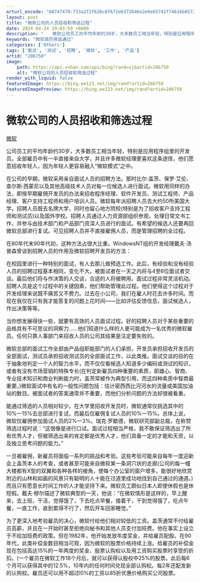 ```yaml
---
arturl_encode: "68747470:733a2f2f626c6f672e6373646e2e6e65742f74616b65723230:30312f61727469636c652f64657461696c732f323836373530"
layout: post
title: "微软公司的人员招收和筛选过程"
date: 2024-04-24 19:03:59 +0800
description: "　　微软公司员工的平均年龄约30岁，大多数员工相当年轻，特别是应用程序组里的开发员。全部雇员中有一半"
keywords: "微软简历筛选通过"
categories: ['Others']
tags: ['面试', '测试', '招聘', '微软', '工作', '产品']
artid: "286750"
image:
    path: https://api.vvhan.com/api/bing?rand=sj&artid=286750
    alt: "微软公司的人员招收和筛选过程"
render_with_liquid: false
featuredImage: https://bing.ee123.net/img/rand?artid=286750
featuredImagePreview: https://bing.ee123.net/img/rand?artid=286750
---
```


# 微软公司的人员招收和筛选过程

[微软](http://e.chinabyte.com/Enterprise/218728073191751680/index.shtml)

公司员工的平均年龄约30岁，大多数员工相当年轻，特别是应用程序组里的开发员。全部雇员中有一半直接来自大学，并且许多微软经理更喜欢这条途径，他们愿意招收年轻人，因为年轻人更容易融入“微软模式”之中。

在公司的早期，微软采用亲自面试人员的招聘方法。那时比尔·盖茨、保罗·艾伦、查尔斯·西蒙尼以及其他高级技术人员对每一位候选人进行面试。微软用同样的办法，即按早期雇佣开发员的办法来招收程序经理、软件开发员、测试工程师、产品经理、客户支持工程师和用户培训人员。微软每年派招聘人员去大约50所美国大学。招聘人员既去名牌大学，同时也留心地方院校(特别是为了招收客户支持工程师和测试员)以及国外学校。招聘人员通过人力资源部组织参观，处理日常文书工作，并参与由技术部门和产品部门资深人员进行的面试。有希望的候选人还要再回微软总部进行复试。可见招聘人员并不直接雇佣人员，而是管理招聘的全过程。

在80年代末90年代初，这种方法占很大比重。WindowsNT组的开发经理戴夫·汤普森曾谈到招聘人员的作用及微软招聘开发员的方法：

在校园里进行一种特别的面试，有人去那儿做预选工作。此后，有经验和没有经验人员的招聘过程基本相同，变化不大。被面试者在一天之内将与4至6位面试者交谈。最后他们将与作决策的人交谈，合适的人将被聘用。面试过程非常灵活机动。招聘人员是这个过程中的关键因素，他们帮助管理此过程。他们使得这个过程对于开发经理来说既不痛苦又不费力。过去在小公司，我们在雇人时花去许多时间。而现在我仅在只有我才能答复的问题上花时间——比如评估反馈信息，面试候选人，作出决策等等。

当你想发展得快一些，就要有高效的人员面试过程。好的招聘人员对于某些重要的品格具有不可思议的洞察力……他们知道什么样的人更可能成为一名优秀的微软雇员。任何只靠人事部门来招收人员的公司其结果是注定要失败的。

微软总部的面试工作全部由产品组职能部门的人们承担，开发员承担招收开发员的全部面试，测试员承担招收测试员的全部面试工作，以此类推。面试交谈的目的在于抽象地判定一个人的智力水平，而不仅仅看候选人知道多少编码或测试的知识，或者有没有市场营销的特殊专长(在判定新雇员四种重要的素质，即雄心、智商、专业技术知识和商业判断能力时，盖茨常被作为典型引用，而这四种素质中智商最重要。)微软面试中有名的一般性问题包括：估计密西西比河河水的流量或美国加油站的数目。被面试者的答案通常并不重要，而他们分析问题的方法却很被看重。

能通过筛选的人员相对较少。在大学里招收开发员时，微软通常仅挑选其中的10%一15%去总部进行复试，而最后仅雇佣复试人员的10%一15%。总体上说，微软仅雇佣参加面试人员的2%一3%。瑞克·罗歇德，微软研究部副总裁，在称赞筛选过程时说：“这很像是进行口试。面试过程相当严格，我不敢保证筛选出了所有优秀人才，但被筛选出来的肯定都是优秀人才，他们具备一定的才能和天资，以及独立思考问题的能力。”

一旦被雇佣，新雇员将面临一系列的挑战和考验。这些考验可能来自每年一度迎新会上盖茨本人的考查，或者甚至可能来自微软某一条洞穴状的走廊(公司的每一幢大楼都有X型的双翼和各种各样的棱角，使每个办公室的窗户增多，能很好地欣赏附近的山林和如画的风景只有聪明的人十能在过道里成功地找到自己通过的通道。)而且只有愿意长时间工作的人才能坚持下来。微软员工颇似日本人即使休假也是休短假。戴夫·穆尔描述了微软典型的一天，他说：“在微软情形是这样的，早上醒来，去上班，干活，觉得饿了，下去吃点早餐，接着干，干到觉得饿了，吃点午餐，一直工作，直到累得不行了，然后开车回家睡觉。”

为了更深入地考验雇员的决心，微软付给他们相对较低的工资。盖茨通常不付给雇员高薪，并且在一开始时甚至拒绝向秘书和其他人员支付加班费。他在事实上设立于不给加班费的政策。但在1982年，他开始发放年度奖金，并给雇员配股。在90年代，此类补偿金数目相当可观，因为微软的股票价格持续上涨。给雇员的补偿金现在包括高达15%的一年两度的奖金、股票认购权以及用工资购买股票时享受的折扣。(一个雇员在微软工作18个月后，就可以获得认股权中25%的股票。此后每6个月可以获得其中的12.5%，10年内的任何时间兑现全部认购权。每2年还配发新的认购权。雇员还可以用不超过l0%的工资以85折优惠价格购买公司股票。